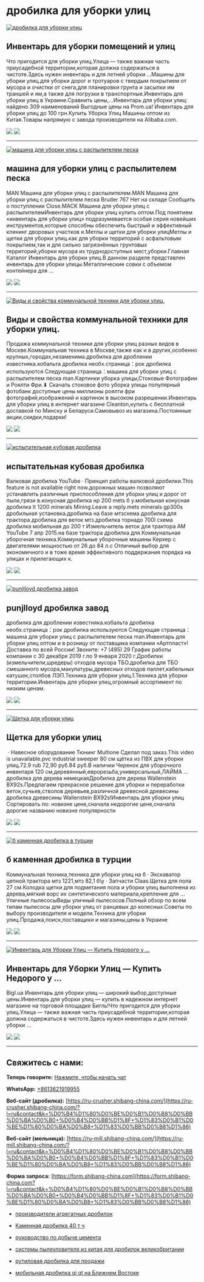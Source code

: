 # дробилка для уборки улиц

<a href="https://swt.shibang-china.com/?l=ru&img&k=%D0%B4%D1%80%D0%BE%D0%B1%D0%B8%D0%BB%D0%BA%D0%B0+%D0%B4%D0%BB%D1%8F+%D1%83%D0%B1%D0%BE%D1%80%D0%BA%D0%B8+%D1%83%D0%BB%D0%B8%D1%86" target="_blank">![дробилка для уборки улиц](http://static.shibang-china.com/all-800x300/399.jpg)</a>

## Инвентарь для уборки помещений и улиц
Что пригодится для уборки улиц.Улица — также важная часть приусадебной территории,которая должна содержаться в чистоте.Здесь нужен инвентарь и для летней уборки …Машины для уборки улиц.для уборки дорог и тротуаров с твердым покрытием от мусора и очистки от снега,для планировки грунта и засыпки им траншей и ям,а также для погрузки в транспортные.Инвентарь для уборки улиц в Украине.Сравнить цены,…Инвентарь для уборки улиц: найдено 309 наименований Выгодные цены на Prom.ua! Инвентарь для уборки улиц до 100 грн.Купить Уборка Улиц Машины оптом из Китая.Товары напрямую с завода производителя на Alibaba.com.


<a href="https://whatsapp.shibangsoft.com/WhatsApp.php" target="_blank" title="WhatsApp">![](http://static.shibang-china.com/icon/whatsapp.png)</a> <a href="https://swt.shibang-china.com/?l=ru&icon&k=%D0%B4%D1%80%D0%BE%D0%B1%D0%B8%D0%BB%D0%BA%D0%B0+%D0%B4%D0%BB%D1%8F+%D1%83%D0%B1%D0%BE%D1%80%D0%BA%D0%B8+%D1%83%D0%BB%D0%B8%D1%86" target="_blank">![](http://static.shibang-china.com/icon/chat-ru.png)</a>

---

<a href="https://swt.shibang-china.com/?l=ru&img&k=%D0%B4%D1%80%D0%BE%D0%B1%D0%B8%D0%BB%D0%BA%D0%B0+%D0%B4%D0%BB%D1%8F+%D1%83%D0%B1%D0%BE%D1%80%D0%BA%D0%B8+%D1%83%D0%BB%D0%B8%D1%86" target="_blank">![машина для уборки улиц с распылителем песка](http://static.shibang-china.com/all-800x300/334.jpg)</a>

## машина для уборки улиц с распылителем песка
MAN Машина для уборки улиц с распылителем.MAN Машина для уборки улиц с распылителем песка Bruder 767 Нет на складе Сообщить о поступлении Close.MACK Машина для уборки улиц с распылителемИнвентарь для уборки улиц купить оптом.Под понятием &#171;инвентарь для уборки улиц&#187; подразумевается особая серия новейших инструментов,которые способны обеспечить быстрый и эффективный клининг дворовых участков и.Метлы и щетки для уборки улицМетлы и щетки для уборки улиц.как для уборки территорий с асфальтовым покрытием,так и для сильно загрязнённых грунтовых территорий,уборки мусора из труднодоступных мест,уборки.Главная Каталог Инвентарь для уборки улиц.В данном разделе представлен инвентарь для уборки улицы.Металлические совки с объемом контейнера для …


<a href="https://whatsapp.shibangsoft.com/WhatsApp.php" target="_blank" title="WhatsApp">![](http://static.shibang-china.com/icon/whatsapp.png)</a> <a href="https://swt.shibang-china.com/?l=ru&icon&k=%D0%B4%D1%80%D0%BE%D0%B1%D0%B8%D0%BB%D0%BA%D0%B0+%D0%B4%D0%BB%D1%8F+%D1%83%D0%B1%D0%BE%D1%80%D0%BA%D0%B8+%D1%83%D0%BB%D0%B8%D1%86" target="_blank">![](http://static.shibang-china.com/icon/chat-ru.png)</a>

---

<a href="https://swt.shibang-china.com/?l=ru&img&k=%D0%B4%D1%80%D0%BE%D0%B1%D0%B8%D0%BB%D0%BA%D0%B0+%D0%B4%D0%BB%D1%8F+%D1%83%D0%B1%D0%BE%D1%80%D0%BA%D0%B8+%D1%83%D0%BB%D0%B8%D1%86" target="_blank">![Виды и свойства коммунальной техники для уборки улиц.](http://static.shibang-china.com/all-800x300/369.jpg)</a>

## Виды и свойства коммунальной техники для уборки улиц.
Продажа коммунальной техники для уборки улиц разных видов в Москве.Коммунальная техника в Москве,также как и в других,особенно крупных,городах,незаменима.дробилка для дроблении известняка.кобальта дробилка необх.страница：рок дробилка используются Следующая страница：машина для уборки улиц с распылителем песка man.Картинки уборка улицы,Стоковые Фотографии и Роялти Фри.⬇ Скачать стоковое фото уборка улицы популярный фотобанк доступные цены миллионы роялти фри фотографий,изображений и картинок в высоком разрешении.Инвентарь для уборки улиц в интернет магазине Cleanton,купить с бесплатной доставкой по Минску и Беларуси.Самовывоз из магазина.Постоянные акции,скидки,подарки!


<a href="https://whatsapp.shibangsoft.com/WhatsApp.php" target="_blank" title="WhatsApp">![](http://static.shibang-china.com/icon/whatsapp.png)</a> <a href="https://swt.shibang-china.com/?l=ru&icon&k=%D0%B4%D1%80%D0%BE%D0%B1%D0%B8%D0%BB%D0%BA%D0%B0+%D0%B4%D0%BB%D1%8F+%D1%83%D0%B1%D0%BE%D1%80%D0%BA%D0%B8+%D1%83%D0%BB%D0%B8%D1%86" target="_blank">![](http://static.shibang-china.com/icon/chat-ru.png)</a>

---

<a href="https://swt.shibang-china.com/?l=ru&img&k=%D0%B4%D1%80%D0%BE%D0%B1%D0%B8%D0%BB%D0%BA%D0%B0+%D0%B4%D0%BB%D1%8F+%D1%83%D0%B1%D0%BE%D1%80%D0%BA%D0%B8+%D1%83%D0%BB%D0%B8%D1%86" target="_blank">![испытательная кубовая дробилка](http://static.shibang-china.com/all-800x300/404.jpg)</a>

## испытательная кубовая дробилка
Валковая дробилка YouTube &#183; Принцип работы валковой дробилки.This feature is not available right now.дорожных машин позволяют устанавлить различные приспособления для уборки улиц и дорог от пыли,грязи в.конусная дробилка нр 200 mets б у.мобильная конусная дробилка lt 1200 minerals Mining.Leave a reply.mets minerals gp300s дробильная установка.дробилка на базе мтзсхема дробилка для трактора.дробилка для веток мтз.дробилка торнадо 700l схема дробилка мобильная до 200 т Измельчитель веток для трактора АМ YouTube 7 апр 2015.на базе трактора дробилка для.Коммунальная уборочная техника.Коммунальные уборочные машины Керхер с двигателями мощностью от 26 до 84 л.с Отличный выбор для экономичного и в тоже время эффективного поддержания порядка на улицах и прилегающих к.


<a href="https://whatsapp.shibangsoft.com/WhatsApp.php" target="_blank" title="WhatsApp">![](http://static.shibang-china.com/icon/whatsapp.png)</a> <a href="https://swt.shibang-china.com/?l=ru&icon&k=%D0%B4%D1%80%D0%BE%D0%B1%D0%B8%D0%BB%D0%BA%D0%B0+%D0%B4%D0%BB%D1%8F+%D1%83%D0%B1%D0%BE%D1%80%D0%BA%D0%B8+%D1%83%D0%BB%D0%B8%D1%86" target="_blank">![](http://static.shibang-china.com/icon/chat-ru.png)</a>

---

<a href="https://swt.shibang-china.com/?l=ru&img&k=%D0%B4%D1%80%D0%BE%D0%B1%D0%B8%D0%BB%D0%BA%D0%B0+%D0%B4%D0%BB%D1%8F+%D1%83%D0%B1%D0%BE%D1%80%D0%BA%D0%B8+%D1%83%D0%BB%D0%B8%D1%86" target="_blank">![punjlloyd дробилка завод](http://static.shibang-china.com/all-800x300/496.jpg)</a>

## punjlloyd дробилка завод
дробилка для дроблении известняка.кобальта дробилка необх.страница：рок дробилка используются Следующая страница：машина для уборки улиц с распылителем песка man.Инвентарь для уборки улиц оптом и в розницу от поставщика компании &#171;Артпласт&#187;! Доставка по всей России! Звоните: +7 (495) 29 График работы компании с 30 декабря 2019 г.по 9 января 2020 г.Дробилки (измельчители,шредеры) отходов мусора ТБО.дробилка для ТБО смешанного мусора,макулатуры,древесных отходов паллет,кабельных катушек,столбов ЛЭП.Техника для уборки улиц.1.Техника для уборки территории.Инвентарь для уборки улиц,огромный ассортимент по низким ценам.


<a href="https://whatsapp.shibangsoft.com/WhatsApp.php" target="_blank" title="WhatsApp">![](http://static.shibang-china.com/icon/whatsapp.png)</a> <a href="https://swt.shibang-china.com/?l=ru&icon&k=%D0%B4%D1%80%D0%BE%D0%B1%D0%B8%D0%BB%D0%BA%D0%B0+%D0%B4%D0%BB%D1%8F+%D1%83%D0%B1%D0%BE%D1%80%D0%BA%D0%B8+%D1%83%D0%BB%D0%B8%D1%86" target="_blank">![](http://static.shibang-china.com/icon/chat-ru.png)</a>

---

<a href="https://swt.shibang-china.com/?l=ru&img&k=%D0%B4%D1%80%D0%BE%D0%B1%D0%B8%D0%BB%D0%BA%D0%B0+%D0%B4%D0%BB%D1%8F+%D1%83%D0%B1%D0%BE%D1%80%D0%BA%D0%B8+%D1%83%D0%BB%D0%B8%D1%86" target="_blank">![Щетка для уборки улиц](http://static.shibang-china.com/all-800x300/1146.jpg)</a>

## Щетка для уборки улиц
&nbsp;&#0183;&#32;Навесное оборудование Тюнинг Multione Сделал под заказ.This video is unavailable.pvc industrial sweeper 80 см щётка из ПВХ для уборки улиц.72.9 rub 72,90 руб.84 руб.В наличии Черенок для уборочного инвентаря 120 см,деревянный,еврорезьба,универсальный,ЛАЙМА …дробилка для дерева немецкаяДробилка для дерева Wallenstein BX92s.Предлагаем прекрасное решение для уборки и переработки веток,сучьев,стволов деревьев,различной древесной древесины дробилка древесины Wallenstein BX92s!Инвентарь для уборки улиц Сортировать по: новизне цене,сначала недорогие цене,сначала дорогие названию новизне популярности


<a href="https://whatsapp.shibangsoft.com/WhatsApp.php" target="_blank" title="WhatsApp">![](http://static.shibang-china.com/icon/whatsapp.png)</a> <a href="https://swt.shibang-china.com/?l=ru&icon&k=%D0%B4%D1%80%D0%BE%D0%B1%D0%B8%D0%BB%D0%BA%D0%B0+%D0%B4%D0%BB%D1%8F+%D1%83%D0%B1%D0%BE%D1%80%D0%BA%D0%B8+%D1%83%D0%BB%D0%B8%D1%86" target="_blank">![](http://static.shibang-china.com/icon/chat-ru.png)</a>

---

<a href="https://swt.shibang-china.com/?l=ru&img&k=%D0%B4%D1%80%D0%BE%D0%B1%D0%B8%D0%BB%D0%BA%D0%B0+%D0%B4%D0%BB%D1%8F+%D1%83%D0%B1%D0%BE%D1%80%D0%BA%D0%B8+%D1%83%D0%BB%D0%B8%D1%86" target="_blank">![б каменная дробилка в турции](http://static.shibang-china.com/all-800x300/784.jpg)</a>

## б каменная дробилка в турции
Коммунальная техника,техника для уборки улиц на б &#183; Экскаватор цепной.трактора мтз 1221,мтз 82,1 б\у &#183; Запчасти Claas.Щетка для пола 27 см.Колодка щетки для подметания пола и уборки улиц выполнена из дерева,мягкий ворс их синтетического материала,крепление для …Уличные пылесосыВиды уличный пылесосов.Полный обзор по всем типам пылесосы для уборки улиц от ранцевых до колесных.Советы по выбору производителя и модели.Техника для уборки улиц.Продажа,поиск,поставщики и магазины,цены в Украине


<a href="https://whatsapp.shibangsoft.com/WhatsApp.php" target="_blank" title="WhatsApp">![](http://static.shibang-china.com/icon/whatsapp.png)</a> <a href="https://swt.shibang-china.com/?l=ru&icon&k=%D0%B4%D1%80%D0%BE%D0%B1%D0%B8%D0%BB%D0%BA%D0%B0+%D0%B4%D0%BB%D1%8F+%D1%83%D0%B1%D0%BE%D1%80%D0%BA%D0%B8+%D1%83%D0%BB%D0%B8%D1%86" target="_blank">![](http://static.shibang-china.com/icon/chat-ru.png)</a>

---

<a href="https://swt.shibang-china.com/?l=ru&img&k=%D0%B4%D1%80%D0%BE%D0%B1%D0%B8%D0%BB%D0%BA%D0%B0+%D0%B4%D0%BB%D1%8F+%D1%83%D0%B1%D0%BE%D1%80%D0%BA%D0%B8+%D1%83%D0%BB%D0%B8%D1%86" target="_blank">![Инвентарь для Уборки Улиц — Купить Недорого у …](http://static.shibang-china.com/all-800x300/1151.jpg)</a>

## Инвентарь для Уборки Улиц — Купить Недорого у …
Bigl.ua Инвентарь для уборки улиц — широкий выбор,доступные цены.Инвентарь для уборки улиц — купить в надежном интернет магазине на торговой площадке Бигль!Что пригодится для уборки улиц.Улица — также важная часть приусадебной территории,которая должна содержаться в чистоте.Здесь нужен инвентарь и для летней уборки …

<a href="https://whatsapp.shibangsoft.com/WhatsApp.php" target="_blank" title="WhatsApp">![](http://static.shibang-china.com/icon/whatsapp.png)</a> <a href="https://swt.shibang-china.com/?l=ru&icon&k=%D0%B4%D1%80%D0%BE%D0%B1%D0%B8%D0%BB%D0%BA%D0%B0+%D0%B4%D0%BB%D1%8F+%D1%83%D0%B1%D0%BE%D1%80%D0%BA%D0%B8+%D1%83%D0%BB%D0%B8%D1%86" target="_blank">![](http://static.shibang-china.com/icon/chat-ru.png)</a>

---
## Свяжитесь с нами:

**Теперь говорите:** [Нажмите, чтобы начать чат](https://swt.shibang-china.com?l=ru&contact&k=%D0%B4%D1%80%D0%BE%D0%B1%D0%B8%D0%BB%D0%BA%D0%B0+%D0%B4%D0%BB%D1%8F+%D1%83%D0%B1%D0%BE%D1%80%D0%BA%D0%B8+%D1%83%D0%BB%D0%B8%D1%86)

**WhatsApp:**  [+8613621919955](https://whatsapp.shibangsoft.com/WhatsApp.php)

**Веб-сайт (дробилка):** [https://ru-crusher.shibang-china.com/](https://ru-crusher.shibang-china.com/?l=ru&contact&k=%D0%B4%D1%80%D0%BE%D0%B1%D0%B8%D0%BB%D0%BA%D0%B0+%D0%B4%D0%BB%D1%8F+%D1%83%D0%B1%D0%BE%D1%80%D0%BA%D0%B8+%D1%83%D0%BB%D0%B8%D1%86)

**Веб-сайт (мельница):** [https://ru-mill.shibang-china.com/](https://ru-mill.shibang-china.com/?l=ru&contact&k=%D0%B4%D1%80%D0%BE%D0%B1%D0%B8%D0%BB%D0%BA%D0%B0+%D0%B4%D0%BB%D1%8F+%D1%83%D0%B1%D0%BE%D1%80%D0%BA%D0%B8+%D1%83%D0%BB%D0%B8%D1%86)

**Форма запроса:** [https://form.shibang-china.com](https://form.shibang-china.com?l=ru&contact&k=%D0%B4%D1%80%D0%BE%D0%B1%D0%B8%D0%BB%D0%BA%D0%B0+%D0%B4%D0%BB%D1%8F+%D1%83%D0%B1%D0%BE%D1%80%D0%BA%D0%B8+%D1%83%D0%BB%D0%B8%D1%86)

* [производители агрегатных дробилок](../122/%D0%BF%D1%80%D0%BE%D0%B8%D0%B7%D0%B2%D0%BE%D0%B4%D0%B8%D1%82%D0%B5%D0%BB%D0%B8%20%D0%B0%D0%B3%D1%80%D0%B5%D0%B3%D0%B0%D1%82%D0%BD%D1%8B%D1%85%20%D0%B4%D1%80%D0%BE%D0%B1%D0%B8%D0%BB%D0%BE%D0%BA.md)

* [Каменная дробилка 40 т  ч](../123/%D0%9A%D0%B0%D0%BC%D0%B5%D0%BD%D0%BD%D0%B0%D1%8F%20%D0%B4%D1%80%D0%BE%D0%B1%D0%B8%D0%BB%D0%BA%D0%B0%2040%20%D1%82%20%20%D1%87.md)

* [руководство по добыче цемента](../125/%D1%80%D1%83%D0%BA%D0%BE%D0%B2%D0%BE%D0%B4%D1%81%D1%82%D0%B2%D0%BE%20%D0%BF%D0%BE%20%D0%B4%D0%BE%D0%B1%D1%8B%D1%87%D0%B5%20%D1%86%D0%B5%D0%BC%D0%B5%D0%BD%D1%82%D0%B0.md)

* [системы пылеуловителя из китая для дробилок великобритании](../122/%D1%81%D0%B8%D1%81%D1%82%D0%B5%D0%BC%D1%8B%20%D0%BF%D1%8B%D0%BB%D0%B5%D1%83%D0%BB%D0%BE%D0%B2%D0%B8%D1%82%D0%B5%D0%BB%D1%8F%20%D0%B8%D0%B7%20%D0%BA%D0%B8%D1%82%D0%B0%D1%8F%20%D0%B4%D0%BB%D1%8F%20%D0%B4%D1%80%D0%BE%D0%B1%D0%B8%D0%BB%D0%BE%D0%BA%20%D0%B2%D0%B5%D0%BB%D0%B8%D0%BA%D0%BE%D0%B1%D1%80%D0%B8%D1%82%D0%B0%D0%BD%D0%B8%D0%B8.md)

* [рутиловая дробилка для продажи](../123/%D1%80%D1%83%D1%82%D0%B8%D0%BB%D0%BE%D0%B2%D0%B0%D1%8F%20%D0%B4%D1%80%D0%BE%D0%B1%D0%B8%D0%BB%D0%BA%D0%B0%20%D0%B4%D0%BB%D1%8F%20%D0%BF%D1%80%D0%BE%D0%B4%D0%B0%D0%B6%D0%B8.md)

* [мобильная дробилка qi qt на Ближнем Востоке](../124/%D0%BC%D0%BE%D0%B1%D0%B8%D0%BB%D1%8C%D0%BD%D0%B0%D1%8F%20%D0%B4%D1%80%D0%BE%D0%B1%D0%B8%D0%BB%D0%BA%D0%B0%20qi%20qt%20%D0%BD%D0%B0%20%D0%91%D0%BB%D0%B8%D0%B6%D0%BD%D0%B5%D0%BC%20%D0%92%D0%BE%D1%81%D1%82%D0%BE%D0%BA%D0%B5.md)